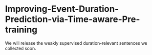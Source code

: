 # Improving-Event-Duration-Prediction-via-Time-aware-Pre-training

We will release the weakly supervised duration-relevant sentences we collected soon.
